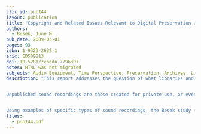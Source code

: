 ```yaml
---
clir_id: pub144
layout: publication
title: "Copyright and Related Issues Relevant to Digital Preservation and Dissemination of Unpublished Pre-1972 Sound Recordings by Libraries and Archives"
authors: 
  - Besek, June M.
pub_date: 2009-03-01
pages: 93
isbn: 1-9323-2632-1
eric: ED509213
doi: 10.5281/zenodo.7796397
notes: HTML was not migrated
subjects: Audio Equipment, Time Perspective, Preservation, Archives, Library Services, Library Materials, Legal Responsibility, Libraries, Copyrights, Ownership, Crime, Laws, Publicity, Media Adaptation
description: "This report addresses the question of what libraries and archives are legally empowered to do to preserve and make accessible for research their holdings of unpublished pre-1972 sound recordings. The report’s author, June M. Besek, is executive director of the Kernochan Center for Law, Media and the Arts at Columbia Law School.


Unpublished sound recordings are those created for private use, or even for broadcast, but that have not been distributed to the public in copies with the right holder’s consent. Examples include tapes of live musical performances or of interviews conducted as part of field research or news gathering. Such recordings may find their way into library and archive collections through donations or purchase. Some may be the only record of a particular performance or event, and therefore may have considerable cultural and historical significance. The rights for use of unpublished recordings are distinct from those for use of commercial sound recordings, which are made with the authorization of rights holders and are intended for reproduction and sale to the public.


Using examples of specific types of sound recordings, the Besek study (1) describes the different bodies of law that protect pre-1972 sound recordings, (2) explains the difficulty in defining the precise contours of the law, and (3) provides guidance for libraries evaluating their activities with respect to unpublished pre-1972 sound recordings."
files:
  - pub144.pdf
---
```

